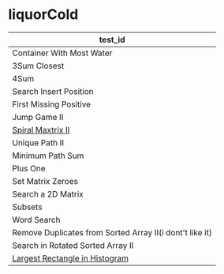 # liquorCold

| test_id |
|------|
|Container With Most Water|
|3Sum Closest|
|4Sum|
|Search Insert Position|
|First Missing Positive|
|Jump Game II|
|[Spiral Maxtrix II](https://leetcode.com/problems/spiral-matrix-ii/discuss/22282/4-9-lines-Python-solutions)|
|Unique Path II|
|Minimum Path Sum|
|Plus One|
|Set Matrix Zeroes|
|Search a 2D Matrix|
|Subsets|
|Word Search|
|Remove Duplicates from Sorted Array II(i dont't like it)|
|Search in Rotated Sorted Array II|
|[Largest Rectangle in Histogram ](https://leetcode.com/problems/largest-rectangle-in-histogram/description/)|
